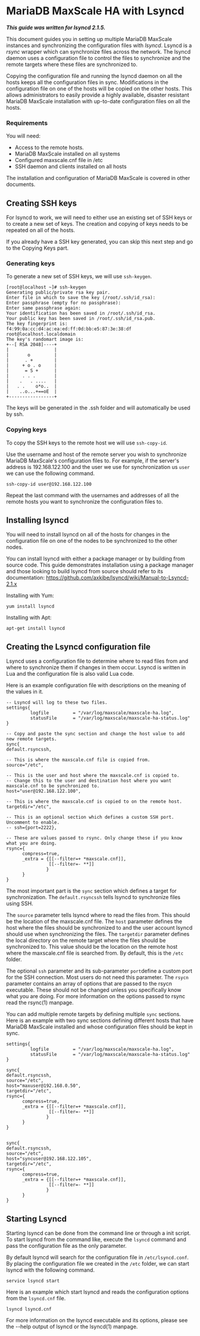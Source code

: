 # MariaDB MaxScale HA with Lsyncd

***This guide was written for lsyncd 2.1.5.***

This document guides you in setting up multiple MariaDB MaxScale instances and synchronizing the configuration files with _lsyncd_. Lsyncd is a _rsync_ wrapper which can synchronize files across the network. The lsyncd daemon uses a configuration file to control the files to synchronize and the remote targets where these files are synchronized to.

Copying the configuration file and running the lsyncd daemon on all the hosts keeps all the configuration files in sync. Modifications in the configuration file on one of the hosts will be copied on the other hosts. This allows administrators to easily provide a highly available, disaster resistant MariaDB MaxScale installation with up-to-date configuration files on all the hosts.

### Requirements
You will need:

*  Access to the remote hosts.
*  MariaDB MaxScale installed on all systems
*  Configured maxscale.cnf file in /etc
*  SSH daemon and clients installed on all hosts

The installation and configuration of MariaDB MaxScale is covered in other documents.

## Creating SSH keys

For lsyncd to work, we will need to either use an existing set of SSH keys or to create a new set of keys. The creation and copying of keys needs to be repeated on all of the hosts.

If you already have a SSH key generated, you can skip this next step and go to the Copying Keys part.

### Generating keys

To generate a new set of SSH keys, we will use `ssh-keygen`.

```
[root@localhost ~]# ssh-keygen
Generating public/private rsa key pair.
Enter file in which to save the key (/root/.ssh/id_rsa):
Enter passphrase (empty for no passphrase):
Enter same passphrase again:
Your identification has been saved in /root/.ssh/id_rsa.
Your public key has been saved in /root/.ssh/id_rsa.pub.
The key fingerprint is:
f4:99:0a:cc:d4:ac:ea:ed:ff:0d:bb:e5:87:3e:38:df root@localhost.localdomain
The key's randomart image is:
+--[ RSA 2048]----+
|                 |
|       o         |
|      . +        |
|     + o . o     |
|      = S +      |
|     . . .       |
|    .   . ....   |
|   . .    o*o..  |
|    ..o...+==oE  |
+-----------------+

```

The keys will be generated in the .ssh folder and will automatically be used by ssh.

### Copying keys

To copy the SSH keys to the remote host we will use `ssh-copy-id`.

Use the username and host of the remote server you wish to synchronize MariaDB MaxScale's configuration files to. For example, if the server's address is 192.168.122.100 and the user we use for synchronization us `user` we can use the following command.

```
ssh-copy-id user@192.168.122.100
```

Repeat the last command with the usernames and addresses of all the remote hosts you want to synchronize the configuration files to.

## Installing lsyncd

You will need to install lsyncd on all of the hosts for changes in the configuration file on one of the nodes to be synchronized to the other nodes.

You can install lsyncd with either a package manager or by building from source code. This guide demonstrates installation using a package manager and those looking to build lsyncd from source should refer to its documentation: https://github.com/axkibe/lsyncd/wiki/Manual-to-Lsyncd-2.1.x

Installing with Yum:

```
yum install lsyncd
```

Installing with Apt:

```
apt-get install lsyncd
```

## Creating the Lsyncd configuration file

Lsyncd uses a configuration file to determine where to read files from and where to synchronize them if changes in them occur. Lsyncd is written in Lua and the configuration file is also valid Lua code.

Here is an example configuration file with descriptions on the meaning of the values in it.

```
-- Lsyncd will log to these two files.
settings{
         logfile         = "/var/log/maxscale/maxscale-ha.log",
         statusFile      = "/var/log/maxscale/maxscale-ha-status.log"
}

-- Copy and paste the sync section and change the host value to add new remote targets.
sync{
default.rsyncssh,

-- This is where the maxscale.cnf file is copied from.
source="/etc",

-- This is the user and host where the maxscale.cnf is copied to.
-- Change this to the user and destination host where you want maxscale.cnf to be synchronized to.
host="user@192.168.122.100",

-- This is where the maxscale.cnf is copied to on the remote host.
targetdir="/etc",

-- This is an optional section which defines a custom SSH port. Uncomment to enable.
-- ssh={port=2222},

-- These are values passed to rsync. Only change these if you know what you are doing.
rsync={
      compress=true,
	  _extra = {[[--filter=+ *maxscale.cnf]],
                [[--filter=- **]]
               }
      }
}
```

The most important part is the `sync` section which defines a target for synchronization. The `default.rsyncssh` tells lsyncd to synchronize files using SSH.

The `source` parameter tells lsyncd where to read the files from. This should be the location of the maxscale.cnf file. The `host` parameter defines the host where the files should be synchronized to and the user account lsyncd should use when synchronizing the files. The `targetdir` parameter defines the local directory on the remote target where the files should be synchronized to. This value should be the location on the remote host where the maxscale.cnf file is searched from. By default, this is the `/etc` folder.

The optional `ssh` parameter and its sub-parameter `port`define a custom port for the SSH connection. Most users do not need this parameter. The `rsycn` parameter contains an array of options that are passed to the rsycn executable. These should not be changed unless you specifically know what you are doing. For more information on the options passed to rsync read the rsync(1) manpage.

You can add multiple remote targets by defining multiple `sync` sections. Here is an example with two sync sections defining different hosts that have MariaDB MaxScale installed and whose configuration files should be kept in sync.

```
settings{
         logfile         = "/var/log/maxscale/maxscale-ha.log",
         statusFile      = "/var/log/maxscale/maxscale-ha-status.log"
}

sync{
default.rsyncssh,
source="/etc",
host="maxuser@192.168.0.50",
targetdir="/etc",
rsync={
      compress=true,
	  _extra = {[[--filter=+ *maxscale.cnf]],
                [[--filter=- **]]
               }
      }
}


sync{
default.rsyncssh,
source="/etc",
host="syncuser@192.168.122.105",
targetdir="/etc",
rsync={
      compress=true,
	  _extra = {[[--filter=+ *maxscale.cnf]],
                [[--filter=- **]]
               }
      }
}
```

## Starting Lsyncd

Starting lsyncd can be done from the command line or through a init script. To start lsyncd from the command like, execute the `lsyncd` command and pass the configuration file as the only parameter.

By default lsyncd will search for the configuration file in `/etc/lsyncd.conf`. By placing the configuration file we created in the `/etc` folder, we can start lsyncd with the following command.

```
service lsyncd start
```

Here is an example which start lsyncd and reads the configuration options from the `lsyncd.cnf` file.

```
lsyncd lsyncd.cnf
```

For more information on the lsyncd executable and its options, please see the --help output of lsyncd or the lsyncd(1) manpage.
